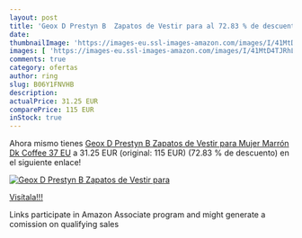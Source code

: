 ```yaml
---
layout: post
title: 'Geox D Prestyn B  Zapatos de Vestir para al 72.83 % de descuento'
date: 
thumbnailImage: 'https://images-eu.ssl-images-amazon.com/images/I/41MtD4TJRhL._SL200_.jpg'
images: [ 'https://images-eu.ssl-images-amazon.com/images/I/41MtD4TJRhL._SL200_.jpg' ]
comments: true
category: ofertas
author: ring
slug: B06Y1FNVHB
description:
actualPrice: 31.25 EUR
comparePrice: 115 EUR
inStock: true
---
```


Ahora mismo tienes [Geox D Prestyn B  Zapatos de Vestir para Mujer  Marrón  Dk Coffee   37 EU](https://www.amazon.es/dp/B06Y1FNVHB/?tag=tolees-21) a 31.25 EUR (original: 115 EUR) (72.83 %  de descuento) en el siguiente enlace!

[![Geox D Prestyn B  Zapatos de Vestir para](https://images-eu.ssl-images-amazon.com/images/I/41MtD4TJRhL._SL200_.jpg)](https://www.amazon.es/dp/B06Y1FNVHB/?tag=tolees-21)

[Visítala!!!](https://www.amazon.es/dp/B06Y1FNVHB/?tag=tolees-21)

Links participate in Amazon Associate program and might generate a comission on qualifying sales
